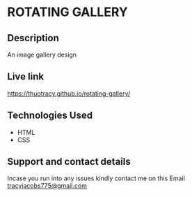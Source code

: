 # ROTATING GALLERY

## Description

An image gallery design

## Live link

https://thuotracy.github.io/rotating-gallery/

## Technologies Used
* HTML
* CSS

## Support and contact details
Incase you run into any issues kindly contact me on this Email tracyjacobs775@gmail.com

